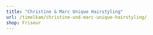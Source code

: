 ```yaml
---
title: "Christine & Marc Unique Hairstyling"
url: /timelkam/christine-und-marc-unique-hairstyling/
shop: Friseur
---
```

